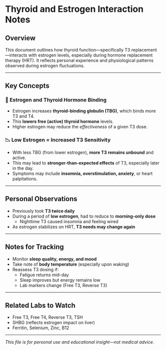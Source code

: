 # Thyroid and Estrogen Interaction Notes

## Overview
This document outlines how thyroid function—specifically T3 replacement—interacts with estrogen levels, especially during hormone replacement therapy (HRT). It reflects personal experience and physiological patterns observed during estrogen fluctuations.

---

## Key Concepts

### 🔄 Estrogen and Thyroid Hormone Binding
- Estrogen increases **thyroid-binding globulin (TBG)**, which binds more T3 and T4.
- This **lowers free (active) thyroid hormone** levels.
- Higher estrogen may reduce the *effectiveness* of a given T3 dose.

### 📉 Low Estrogen = Increased T3 Sensitivity
- With less TBG (from lower estrogen), **more T3 remains unbound** and active.
- This may lead to **stronger-than-expected effects** of T3, especially later in the day.
- Symptoms may include **insomnia, overstimulation, anxiety**, or heart palpitations.

---

## Personal Observations

- Previously took **T3 twice daily**
- During a period of **low estrogen**, had to reduce to **morning-only dose**
  - Nighttime T3 caused insomnia and feeling wired
- As estrogen stabilizes on HRT, **T3 needs may change again**

---

## Notes for Tracking
- Monitor **sleep quality, energy, and mood**
- Take note of **body temperature** (especially upon waking)
- Reassess T3 dosing if:
  - Fatigue returns mid-day
  - Sleep improves but energy remains low
  - Lab markers change (Free T3, Reverse T3)

---

## Related Labs to Watch
- Free T3, Free T4, Reverse T3, TSH
- SHBG (reflects estrogen impact on liver)
- Ferritin, Selenium, Zinc, B12

---

_This file is for personal use and educational insight—not medical advice._
